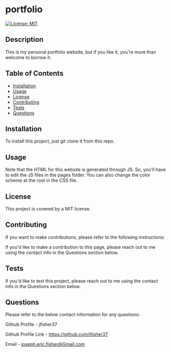 # portfolio
[![License: MIT](https://img.shields.io/badge/License-MIT-yellow.svg)](https://opensource.org/licenses/MIT)

## Description
This is my personal portfolio website, but if you like it, you're more than welcome to borrow it.  

## Table of Contents 
- [Installation](#installation)
- [Usage](#usage)
- [License](#license)
- [Contributing](#contributing)
- [Tests](#tests)
- [Questions](#questions)

## Installation
To install this project, just git clone it from this repo.


## Usage
Note that the HTML for this website is generated through JS. So, you'll have to edit the JS files in the pages folder. You can also change the color scheme at the root in the CSS file. 

## License
This project is covered by a MIT license.

## Contributing
If you want to make contributions, please refer to the following instructions:

If you'd like to make a contribution to this page, please reach out to me using the contact info in the Questions section below.

## Tests
If you'd like to test this project, please reach out to me using the contact info in the Questions section below. 

## Questions
Please refer to the below contact information for any questions:

Github Profile - jfisher37

Github Profile Link - https://github.com/jfisher37

Email - joseph.eric.fisher@Gmail.com